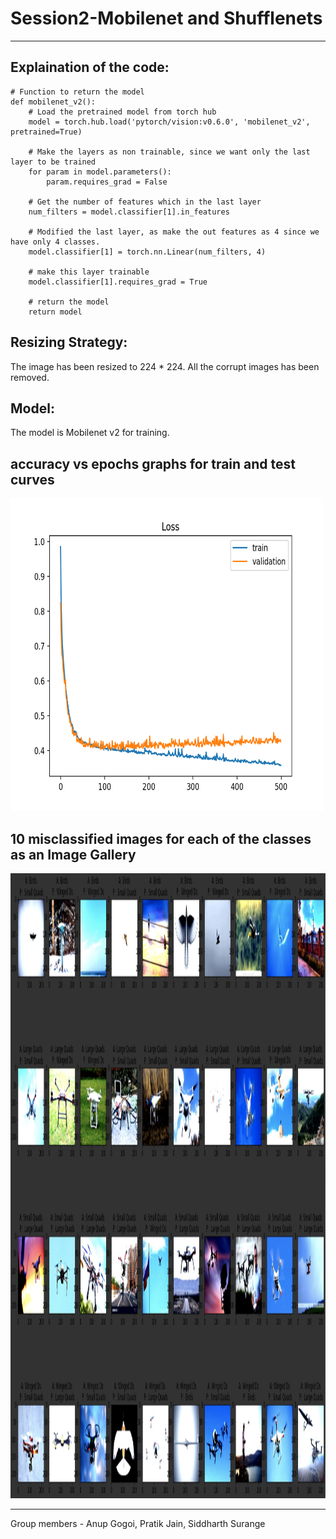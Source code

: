 # Session2-Mobilenet and Shufflenets
<hr>


## Explaination of the code:
```
# Function to return the model
def mobilenet_v2():
    # Load the pretrained model from torch hub
    model = torch.hub.load('pytorch/vision:v0.6.0', 'mobilenet_v2', pretrained=True)
    
    # Make the layers as non trainable, since we want only the last layer to be trained
    for param in model.parameters():
        param.requires_grad = False
        
    # Get the number of features which in the last layer
    num_filters = model.classifier[1].in_features

    # Modified the last layer, as make the out features as 4 since we have only 4 classes.
    model.classifier[1] = torch.nn.Linear(num_filters, 4)
    
    # make this layer trainable
    model.classifier[1].requires_grad = True
    
    # return the model
    return model 
```

## Resizing Strategy:
The image has been resized to 224 * 224. All the corrupt images has been removed.

## Model:
The model is Mobilenet v2 for training.

## accuracy vs epochs graphs for train and test curves
<img src='https://github.com/SID-SURANGE/EVA4-Phase2/blob/master/Session2-Mobilenets%20and%20Shufflenet/train-and-test-loss-curve.png' width="500" height="500">

## 10 misclassified images for each of the classes as an Image Gallery
<img src='https://github.com/futartup/eva-session-2/blob/master/mobilenet-v2-session-2/misclassified.jpg' width="2000" height="1000">

<hr>
Group members - Anup Gogoi, Pratik Jain, Siddharth Surange

